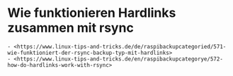 # Wie funktionieren Hardlinks zusammen mit rsync

``` admonish note title="Quelle"
- <https://www.linux-tips-and-tricks.de/de/raspibackupcategoried/571-wie-funktioniert-der-rsync-backup-typ-mit-hardlinks>
- <https://www.linux-tips-and-tricks.de/en/raspibackupcategorye/572-how-do-hardlinks-work-with-rsync>
```
